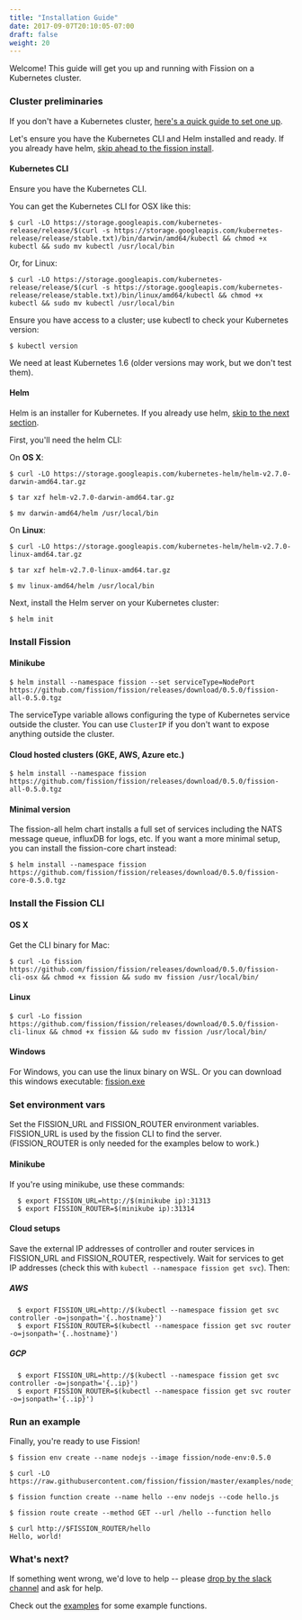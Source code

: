 ```yaml
---
title: "Installation Guide"
date: 2017-09-07T20:10:05-07:00
draft: false
weight: 20
---
```


Welcome! This guide will get you up and running with Fission on a
Kubernetes cluster.

### Cluster preliminaries

If you don't have a Kubernetes cluster, [here's a quick guide to set
one up](../kubernetessetup).

Let's ensure you have the Kubernetes CLI and Helm installed and
ready. If you already have helm, [skip ahead to the fission install](#install-fission).

#### Kubernetes CLI

Ensure you have the Kubernetes CLI.

You can get the Kubernetes CLI for OSX like this:
```
$ curl -LO https://storage.googleapis.com/kubernetes-release/release/$(curl -s https://storage.googleapis.com/kubernetes-release/release/stable.txt)/bin/darwin/amd64/kubectl && chmod +x kubectl && sudo mv kubectl /usr/local/bin
```

Or, for Linux:
```
$ curl -LO https://storage.googleapis.com/kubernetes-release/release/$(curl -s https://storage.googleapis.com/kubernetes-release/release/stable.txt)/bin/linux/amd64/kubectl && chmod +x kubectl && sudo mv kubectl /usr/local/bin
```

Ensure you have access to a cluster; use kubectl to check your
Kubernetes version:

```
$ kubectl version
```

We need at least Kubernetes 1.6 (older versions may work, but we don't
test them).

#### Helm

Helm is an installer for Kubernetes.  If you already use helm, [skip to
the next section](#install-fission).

First, you'll need the helm CLI:

On __OS X__:
```
$ curl -LO https://storage.googleapis.com/kubernetes-helm/helm-v2.7.0-darwin-amd64.tar.gz

$ tar xzf helm-v2.7.0-darwin-amd64.tar.gz

$ mv darwin-amd64/helm /usr/local/bin
```

On __Linux__:
```
$ curl -LO https://storage.googleapis.com/kubernetes-helm/helm-v2.7.0-linux-amd64.tar.gz

$ tar xzf helm-v2.7.0-linux-amd64.tar.gz

$ mv linux-amd64/helm /usr/local/bin
```

Next, install the Helm server on your Kubernetes cluster:

```
$ helm init
```

### Install Fission

#### Minikube

```
$ helm install --namespace fission --set serviceType=NodePort https://github.com/fission/fission/releases/download/0.5.0/fission-all-0.5.0.tgz
```

The serviceType variable allows configuring the type of Kubernetes
service outside the cluster.  You can use `ClusterIP` if you don't
want to expose anything outside the cluster.

#### Cloud hosted clusters (GKE, AWS, Azure etc.)

```
$ helm install --namespace fission https://github.com/fission/fission/releases/download/0.5.0/fission-all-0.5.0.tgz
```

#### Minimal version

The fission-all helm chart installs a full set of services including
the NATS message queue, influxDB for logs, etc. If you want a more
minimal setup, you can install the fission-core chart instead:

```
$ helm install --namespace fission https://github.com/fission/fission/releases/download/0.5.0/fission-core-0.5.0.tgz
```

### Install the Fission CLI

#### OS X

Get the CLI binary for Mac:

```
$ curl -Lo fission https://github.com/fission/fission/releases/download/0.5.0/fission-cli-osx && chmod +x fission && sudo mv fission /usr/local/bin/
```

#### Linux

```
$ curl -Lo fission https://github.com/fission/fission/releases/download/0.5.0/fission-cli-linux && chmod +x fission && sudo mv fission /usr/local/bin/
```

#### Windows

For Windows, you can use the linux binary on WSL. Or you can download
this windows executable: [fission.exe](https://github.com/fission/fission/releases/download/0.5.0/fission-cli-windows.exe)

### Set environment vars

Set the FISSION_URL and FISSION_ROUTER environment variables.
FISSION_URL is used by the fission CLI to find the server.
(FISSION_ROUTER is only needed for the examples below to work.)

#### Minikube

If you're using minikube, use these commands:

```
  $ export FISSION_URL=http://$(minikube ip):31313
  $ export FISSION_ROUTER=$(minikube ip):31314
```
#### Cloud setups

Save the external IP addresses of controller and router services in
FISSION_URL and FISSION_ROUTER, respectively.  Wait for services to
get IP addresses (check this with ```kubectl --namespace fission get
svc```).  Then:

##### AWS
```
  $ export FISSION_URL=http://$(kubectl --namespace fission get svc controller -o=jsonpath='{..hostname}')
  $ export FISSION_ROUTER=$(kubectl --namespace fission get svc router -o=jsonpath='{..hostname}')
```

##### GCP
```
  $ export FISSION_URL=http://$(kubectl --namespace fission get svc controller -o=jsonpath='{..ip}')
  $ export FISSION_ROUTER=$(kubectl --namespace fission get svc router -o=jsonpath='{..ip}')
```

### Run an example

Finally, you're ready to use Fission!

```
$ fission env create --name nodejs --image fission/node-env:0.5.0

$ curl -LO https://raw.githubusercontent.com/fission/fission/master/examples/nodejs/hello.js

$ fission function create --name hello --env nodejs --code hello.js

$ fission route create --method GET --url /hello --function hello

$ curl http://$FISSION_ROUTER/hello
Hello, world!
```

### What's next?

If something went wrong, we'd love to help -- please [drop by the
slack channel](http://slack.fission.io) and ask for help.

Check out the
[examples](https://github.com/fission/fission/tree/master/examples)
for some example functions.


